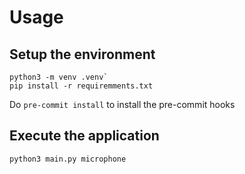 # Usage

## Setup the environment
```
python3 -m venv .venv`
pip install -r requiremments.txt
```

Do `pre-commit install` to install the pre-commit hooks

## Execute the application
```
python3 main.py microphone
```
